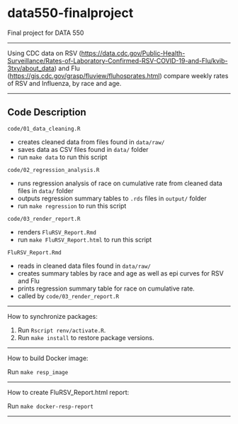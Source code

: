 # data550-finalproject

Final project for DATA 550 

------------------------------------------------------------------------

Using CDC data on RSV (https://data.cdc.gov/Public-Health-Surveillance/Rates-of-Laboratory-Confirmed-RSV-COVID-19-and-Flu/kvib-3txy/about_data) and Flu (https://gis.cdc.gov/grasp/fluview/fluhosprates.html) compare weekly rates of RSV and Influenza, by race and age.

------------------------------------------------------------------------

## Code Description

`code/01_data_cleaning.R`

  - creates cleaned data from files found in `data/raw/`
  - saves data as CSV files found in `data/` folder
  - run `make data` to run this script

`code/02_regression_analysis.R`

  - runs regression analysis of race on cumulative rate from cleaned data files in `data/` folder
  - outputs regression summary tables to `.rds` files in `output/` folder
  - run `make regression` to run this script

`code/03_render_report.R`

  - renders `FluRSV_Report.Rmd`
  - run `make FluRSV_Report.html` to run this script
  
`FluRSV_Report.Rmd`

  - reads in cleaned data files found in `data/raw/`
  - creates summary tables by race and age as well as epi curves for RSV and Flu
  - prints regression summary table for race on cumulative rate.
  - called by `code/03_render_report.R` 

------------------------------------------------------------------------

How to synchronize packages:

1. Run `Rscript renv/activate.R`.
2. Run `make install` to restore package versions.

------------------------------------------------------------------------

How to build Docker image:

  Run `make resp_image`
 
------------------------------------------------------------------------

How to create FluRSV_Report.html report:

  Run `make docker-resp-report`

------------------------------------------------------------------------